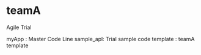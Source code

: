 # teamA
Agile Trial

myApp     : Master Code Line
sample_apl: Trial sample code
template  : teamA template
